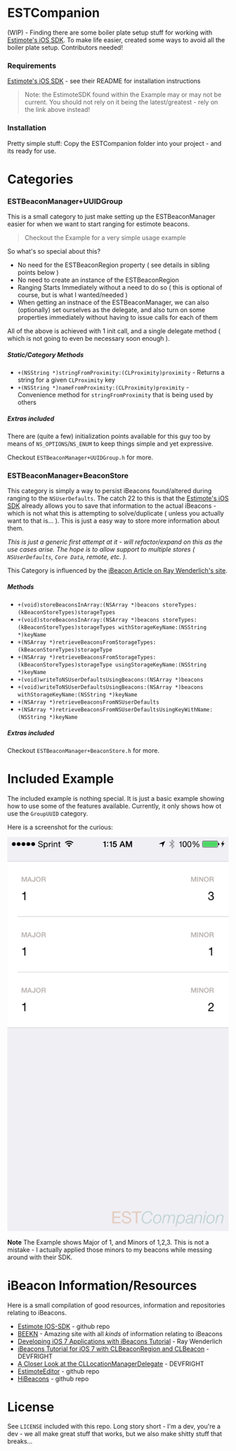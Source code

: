 ESTCompanion
============

(WIP) - Finding there are some boiler plate setup stuff for working with [Estimote's iOS SDK](https://github.com/Estimote/iOS-SDK).  To make life easier, created some ways to avoid all the boiler plate setup.  Contributors needed!

### Requirements
[Estimote's iOS SDK](https://github.com/Estimote/iOS-SDK) - see their README for installation instructions

> Note: the EstimoteSDK found within the Example may or may not be current.  You should not rely on it being the latest/greatest - rely on the link above instead!


### Installation
Pretty simple stuff: Copy the ESTCompanion folder into your project - and its ready for use.


# Categories
### ESTBeaconManager+UUIDGroup
This is a small category to just make setting up the ESTBeaconManager easier for when we want to start ranging for estimote beacons.

> Checkout the Example for a very simple usage example

So what's so special about this?
* No need for the ESTBeaconRegion property ( see details in sibling points below )
* No need to create an instance of the ESTBeaconRegion
* Ranging Starts Immediately without a need to do so ( this is optional of course, but is what I wanted/needed )
* When getting an instnace of the ESTBeaconManager, we can also (optionally) set ourselves as the delegate, and also turn on some properties immediately without having to issue calls for each of them

All of the above is achieved with 1 init call, and a single delegate method ( which is not going to even be necessary soon enough ).

##### Static/Category Methods

* `+(NSString *)stringFromProximity:(CLProximity)proximity` - Returns a string for a given `CLProximity` key
* `+(NSString *)nameFromProximity:(CLProximity)proximity` - Convenience method for `stringFromProximity` that is being used by others

##### Extras included
There are (quite a few) initialization points available for this guy too by means of `NS_OPTIONS`/`NS_ENUM` to keep things simple and yet expressive.

Checkout `ESTBeaconManager+UUIDGroup.h` for more.


### ESTBeaconManager+BeaconStore
This category is simply a way to persist iBeacons found/altered during ranging to the `NSUserDefaults`.  The catch 22 to this is that the [Estimote's iOS SDK](https://github.com/Estimote/iOS-SDK) already allows you to save that information to the actual iBeacons - which is not what this is attempting to solve/duplicate ( unless you actually want to that is... ).  This is just a easy way to store more information about them.

*This is just a generic first attempt at it - will refactor/expand on this as the use cases arise.  The hope is to allow support to multiple stores ( `NSUserDefaults`, `Core Data`, remote, etc. ).*

This Category is influenced by the [iBeacon Article on Ray Wenderlich's site](http://www.raywenderlich.com/66584/ios7-ibeacons-tutorial).

##### Methods
* `+(void)storeBeaconsInArray:(NSArray *)beacons storeTypes:(kBeaconStoreTypes)storageTypes`
* `+(void)storeBeaconsInArray:(NSArray *)beacons storeTypes:(kBeaconStoreTypes)storageTypes withStorageKeyName:(NSString *)keyName`
* `+(NSArray *)retrieveBeaconsFromStorageTypes:(kBeaconStoreTypes)storageType`
* `+(NSArray *)retrieveBeaconsFromStorageTypes:(kBeaconStoreTypes)storageType usingStorageKeyName:(NSString *)keyName`
* `+(void)writeToNSUserDefaultsUsingBeacons:(NSArray *)beacons`
* `+(void)writeToNSUserDefaultsUsingBeacons:(NSArray *)beacons withStorageKeyName:(NSString *)keyName`
* `+(NSArray *)retrieveBeaconsFromNSUserDefaults`
* `+(NSArray *)retrieveBeaconsFromNSUserDefaultsUsingKeyWithName:(NSString *)keyName`

##### Extras included
Checkout `ESTBeaconManager+BeaconStore.h` for more.


# Included Example
The included example is nothing special.  It is just a basic example showing how to use some of the features available.  Currently, it only shows how ot use the `GroupUUID` category.

Here is a screenshot for the curious:

![ScreenShot 1](/example_ss.png)


**Note** The Example shows Major of 1, and Minors of 1,2,3.  This is not a mistake - I actually applied those minors to my beacons while messing around with their SDK.

# iBeacon Information/Resources
Here is a small compilation of good resources, information and repositories relating to iBeacons.

* [Estimote IOS-SDK](https://github.com/Estimote/iOS-SDK) - github repo
* [BEEKN](http://beekn.net) - Amazing site with all *kinds* of information relating to iBeacons
* [Developing iOS 7 Applications with iBeacons Tutorial](http://www.raywenderlich.com/66584/ios7-ibeacons-tutorial) - Ray Wenderlich
* [iBeacons Tutorial for iOS 7 with CLBeaconRegion and CLBeacon](http://www.devfright.com/ibeacons-tutorial-ios-7-clbeaconregion-clbeacon/) - DEVFRIGHT
* [A Closer Look at the CLLocationManagerDelegate](http://www.devfright.com/a-closer-look-at-the-cllocationmanagerdelegate/) - DEVFRIGHT
* [EstimoteEditor](https://github.com/ygini/EstimoteEditor) - github repo
* [HiBeacons](https://github.com/nicktoumpelis/HiBeacons) - github repo

# License
See `LICENSE` included with this repo.  Long story short - I'm a dev, you're a dev - we all make great stuff that works, but we also make shitty stuff that breaks...
